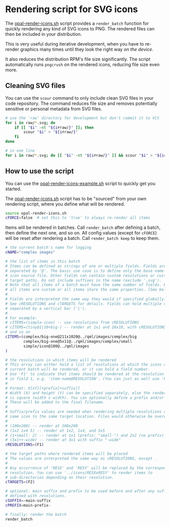 <!--
SPDX-FileCopyrightText: 2021-2022 Mirian Margiani
SPDX-License-Identifier: GFDL-1.3-or-later
-->

# Rendering script for SVG icons

The [opal-render-icons.sh](opal-render-icons.sh) script provides a
`render_batch` function for quickly rendering any kind of SVG icons to PNG. The
rendered files can then be included in your distribution.

This is very useful during iterative development, when you have to re-render
graphics many times until they look the right way *on the device*.

It also reduces the distribution RPM's file size significantly. The script
automatically runs `pngcrush` on the rendered icons, reducing file size even
more.

## Cleaning SVG files

You can use the `scour` command to only include clean SVG files in your code
repository. The command reduces file size and removes potentially sensitive or
personal metadata from SVG files.

```bash
# use the 'raw' directory for development but don't commit it to VCS
for i in raw/*.svg; do
    if [[ "$i" -nt "${i#raw/}" ]]; then
        scour "$i" > "${i#raw/}"
    fi
done

# in one line
for i in raw/*.svg; do [[ "$i" -nt "${i#raw/}" ]] && scour "$i" > "${i#raw/}"; done
```

## How to use the script

You can use the [opal-render-icons-example.sh](opal-render-icons-example.sh)
script to quickly get you started.

The [opal-render-icons.sh](opal-render-icons.sh) script has to be "sourced" from
your own rendering script, where you define what will be rendered.

```bash
source opal-render-icons.sh
cFORCE=false  # set this to 'true' to always re-render all items
```

Items will be rendered in batches. Call `render_batch` after defining a batch,
then define the next one, and so on. All config values (except for `cFORCE`)
will be reset after rendering a batch. Call `render_batch keep` to keep them.

```bash
# the current batch's name for logging
cNAME="complex images"

# the list of items in this batch
# Items can be defined as strings of one or multiple fields. Fields are
# separated by '@'. The basic use case is to define only the base name of an
# icon source file. Other fields can contain custom resolutions or custom
# target paths. Do not include suffixes in the name (exclude '.svg').
# Note that all items of a batch must have the same number of fields. Either
# all items are custom or all items share the same properties. (See below.)
#
# Fields are interpreted the same way they would if specified globally.
# See cRESOLUTIONS and cTARGETS for details. Fields can hold multiple values
# separated by a vertical bar ('|').
#
# For example:
# cITEMS=(simple-icon) -- use resolutions from cRESOLUTIONS
# cITEMS=(tiny@1|10+big-) -- render at 1x1 and 10x10, with cRESOLUTIONS=(F1)
# and so on
cITEMS=(complex/big-one@211x1020@../qml/images/complex/big
        complex/big-one@5x11@../qml/images/complex/small
        simple/icon@100@../qml/images
)

# the resolutions in which items will be rendered
# This array can either hold a list of resolutions at which the icons of the
# current batch will be rendered, or it can hold a field number.
# Use 'F1' to indicate that items should be rendered at the resolution specified
# in field 1, e.g. 'item-name@RESOLUTION'. (You can just as well use 'F2'...)
#
# Format: X[xY][+prefix[+suffix]]
# Width (X) and height (Y) can be specified separately, else the rendered image
# is square (width x width). You can optionally define a prefix and/or a suffix.
# These will be added to the final filename.
#
# Suffix/prefix values are needed when rendering multiple resolutions of the
# same icon to the same target location. Files would otherwise be overwritten.
#
# (100x200) -- render at 100x200
# (1x2 1x4 5) -- render at 1x2, 1x4, and 5x5
# (1+small- 2) -- render at 1x1 (prefix: "small-") and 2x2 (no prefix)
# (3x1++-wide) -- render at 3x1 with suffix "-wide"
cRESOLUTIONS=(F1)

# the target paths where rendered items will be placed
# The values are interpreted the same way as cRESOLUTIONS, except .
#
# Any occurrence of 'RESX' and 'RESY' will be replaced by the corresponding
# resolution. You can use '../icons/RESXxRESY' to render items to
# sub-directories depending on their resolution.
cTARGETS=(F2)

# optional: main suffix and prefix to be used before and after any suffix
# defined with resolutions.
cSUFFIX=-main-suffix
cPREFIX=main-prefix-

# finally: render the batch
render_batch
```
